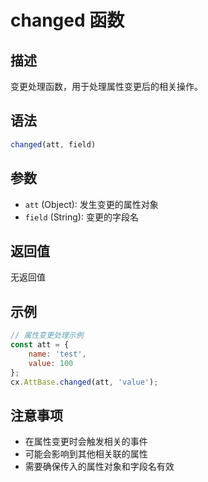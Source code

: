 # changed 函数

## 描述
变更处理函数，用于处理属性变更后的相关操作。

## 语法
```javascript
changed(att, field)
```

## 参数
- `att` (Object): 发生变更的属性对象
- `field` (String): 变更的字段名

## 返回值
无返回值

## 示例
```javascript
// 属性变更处理示例
const att = {
    name: 'test',
    value: 100
};
cx.AttBase.changed(att, 'value');
```

## 注意事项
- 在属性变更时会触发相关的事件
- 可能会影响到其他相关联的属性
- 需要确保传入的属性对象和字段名有效